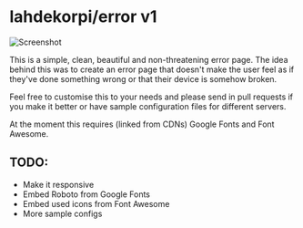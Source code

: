 lahdekorpi/error v1
=====

![Screenshot](http://pic.useful.fi/5e1ade853178692916f4e4e79e0a0e8a.png)

This is a simple, clean, beautiful and non-threatening error page.
The idea behind this was to create an error page that doesn't make the user feel as if they've done something wrong or that their device is somehow broken.

Feel free to customise this to your needs and please send in pull requests if you make it better or have sample configuration files for different servers.

At the moment this requires (linked from CDNs) Google Fonts and Font Awesome.

TODO:
----
- Make it responsive
- Embed Roboto from Google Fonts
- Embed used icons from Font Awesome
- More sample configs
